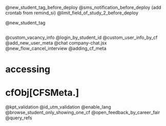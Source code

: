 
@new_student_tag_before_deploy
@sms_notification_before_deploy 
(add crontab from remind_si)
@limit_field_of_study_2_before_deploy

@new_student_tag
## ########################################

@custom_vacancy_info
@login_by_student_id
@custom_user_info_by_cf
@add_new_user_meta
@chat
company-chat.jsx
@new_flow_cancel_interview
@adding_cf_meta
# accessing 
# cfObj[CFSMeta.<KEY>]
@kpt_validation
@id_utm_validation
@enable_lang
@browse_student_only_showing_one_cf
@open_feedback_by_career_fair
@query_refs
